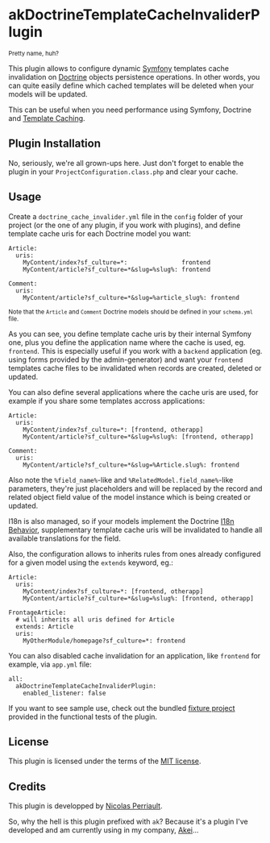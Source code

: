 akDoctrineTemplateCacheInvaliderPlugin
======================================

<small>Pretty name, huh?</small>

This plugin allows to configure dynamic [Symfony](http://www.symfony-project.org/) templates cache invalidation on [Doctrine](http://www.doctrine-project.org/) objects persistence operations. In other words, you can quite easily define which cached templates will be deleted when your models will be updated.

This can be useful when you need performance using Symfony, Doctrine and [Template Caching](http://www.symfony-project.org/jobeet/1_4/Doctrine/en/21).

Plugin Installation
-------------------

No, seriously, we're all grown-ups here. Just don't forget to enable the plugin in your `ProjectConfiguration.class.php` and clear your cache.

Usage
-----

Create a `doctrine_cache_invalider.yml` file in the `config` folder of your project (or the one of any plugin, if you work with plugins), and define template cache uris for each Doctrine model you want:

    Article:
      uris:
        MyContent/index?sf_culture=*:               frontend
        MyContent/article?sf_culture=*&slug=%slug%: frontend
    
    Comment:
      uris:
        MyContent/article?sf_culture=*&slug=%article_slug%: frontend

<small>Note that the `Article` and `Comment` Doctrine models should be defined in your `schema.yml` file.</small>

As you can see, you define template cache uris by their internal Symfony one, plus you define the application name where the cache is used, eg. `frontend`. This is especially useful if you work with a `backend` application (eg. using forms provided by the admin-generator) and want your `frontend` templates cache files to be invalidated when records are created, deleted or updated.

You can also define several applications where the cache uris are used, for example if you share some templates accross applications:

    Article:
      uris:
        MyContent/index?sf_culture=*: [frontend, otherapp]
        MyContent/article?sf_culture=*&slug=%slug%: [frontend, otherapp]
    
    Comment:
      uris:
        MyContent/article?sf_culture=*&slug=%Article.slug%: frontend

Also note the `%field_name%`-like and `%RelatedModel.field_name%`-like parameters, they're just placeholders and will be replaced by the record and related object field value of the model instance which is being created or updated. 

I18n is also managed, so if your models implement the Doctrine [I18n Behavior](http://www.doctrine-project.org/projects/orm/1.2/docs/manual/behaviors/en#core-behaviors:i18n), supplementary template cache uris will be invalidated to handle all available translations for the field.

Also, the configuration allows to inherits rules from ones already configured for a given model using the `extends` keyword, eg.:

    Article:
      uris:
        MyContent/index?sf_culture=*: [frontend, otherapp]
        MyContent/article?sf_culture=*&slug=%slug%: [frontend, otherapp]
    
    FrontageArticle:
      # will inherits all uris defined for Article
      extends: Article
      uris:
        MyOtherModule/homepage?sf_culture=*: frontend

You can also disabled cache invalidation for an application, like `frontend` for example, via `app.yml` file:

    all:
      akDoctrineTemplateCacheInvaliderPlugin:
        enabled_listener: false

If you want to see sample use, check out the bundled [fixture project](http://github.com/n1k0/akDoctrineTemplateCacheInvaliderPlugin/tree/master/test/fixtures/project/) provided in the functional tests of the plugin.

License
-------

This plugin is licensed under the terms of the [MIT license](http://en.wikipedia.org/wiki/MIT_License).

Credits
-------

This plugin is developped by [Nicolas Perriault](http://prendreuncafe.com/).

So, why the hell is this plugin prefixed with `ak`? Because it's a plugin I've developed and am currently using in my company, [Akei](http://www.akei.com/)...
